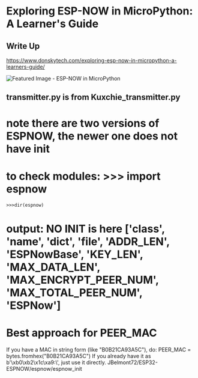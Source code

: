 # Exploring ESP-NOW in MicroPython: A Learner's Guide

## Write Up
https://www.donskytech.com/exploring-esp-now-in-micropython-a-learners-guide/

![Featured Image - ESP-NOW in MicroPython](https://github.com/donskytech/micropython-ESP32-ESP8266/assets/69466026/20d5b8f1-d953-4945-a0d3-e96d63c035bb)

## transmitter.py is from Kuxchie_transmitter.py 
# note there are two versions of ESPNOW, the newer one does not have init
# to check modules: >>> import espnow
    >>>dir(espnow) 

# output:  NO INIT is here ['__class__', '__name__', '__dict__', '__file__', 'ADDR_LEN', 'ESPNowBase', 'KEY_LEN', 'MAX_DATA_LEN', 'MAX_ENCRYPT_PEER_NUM', 'MAX_TOTAL_PEER_NUM', 'ESPNow']
#  Best approach for PEER_MAC

If you have a MAC in string form (like "B0B21CA93A5C"), do:
PEER_MAC = bytes.fromhex("B0B21CA93A5C")
If you already have it as b'\xb0\xb2\x1c\xa9:\\', just use it directly.
JBelmont72/ESP32-ESPNOW/espnow/espnow_init